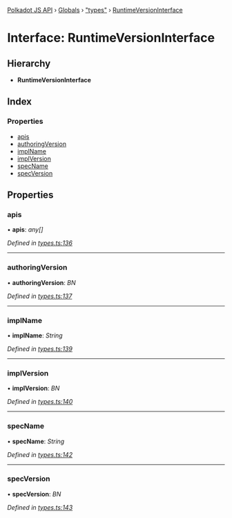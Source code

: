 [Polkadot JS API](../README.md) › [Globals](../globals.md) › ["types"](../modules/_types_.md) › [RuntimeVersionInterface](_types_.runtimeversioninterface.md)

# Interface: RuntimeVersionInterface

## Hierarchy

* **RuntimeVersionInterface**

## Index

### Properties

* [apis](_types_.runtimeversioninterface.md#apis)
* [authoringVersion](_types_.runtimeversioninterface.md#authoringversion)
* [implName](_types_.runtimeversioninterface.md#implname)
* [implVersion](_types_.runtimeversioninterface.md#implversion)
* [specName](_types_.runtimeversioninterface.md#specname)
* [specVersion](_types_.runtimeversioninterface.md#specversion)

## Properties

###  apis

• **apis**: *any[]*

*Defined in [types.ts:136](https://github.com/polkadot-js/api/blob/4ec6a0f9b8/packages/types/src/types.ts#L136)*

___

###  authoringVersion

• **authoringVersion**: *BN*

*Defined in [types.ts:137](https://github.com/polkadot-js/api/blob/4ec6a0f9b8/packages/types/src/types.ts#L137)*

___

###  implName

• **implName**: *String*

*Defined in [types.ts:139](https://github.com/polkadot-js/api/blob/4ec6a0f9b8/packages/types/src/types.ts#L139)*

___

###  implVersion

• **implVersion**: *BN*

*Defined in [types.ts:140](https://github.com/polkadot-js/api/blob/4ec6a0f9b8/packages/types/src/types.ts#L140)*

___

###  specName

• **specName**: *String*

*Defined in [types.ts:142](https://github.com/polkadot-js/api/blob/4ec6a0f9b8/packages/types/src/types.ts#L142)*

___

###  specVersion

• **specVersion**: *BN*

*Defined in [types.ts:143](https://github.com/polkadot-js/api/blob/4ec6a0f9b8/packages/types/src/types.ts#L143)*
